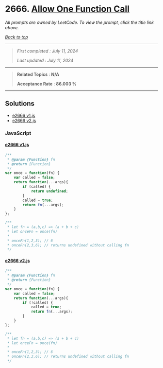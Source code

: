 # 2666. [Allow One Function Call](<https://leetcode.com/problems/allow-one-function-call>)

*All prompts are owned by LeetCode. To view the prompt, click the title link above.*

*[Back to top](<../README.md>)*

------

> *First completed : July 11, 2024*
>
> *Last updated : July 11, 2024*

------

> **Related Topics** : **N/A**
>
> **Acceptance Rate** : **86.003 %**

------

## Solutions

- [e2666 v1.js](<../my-submissions/e2666 v1.js>)
- [e2666 v2.js](<../my-submissions/e2666 v2.js>)
### JavaScript
#### [e2666 v1.js](<../my-submissions/e2666 v1.js>)
```JavaScript
/**
 * @param {Function} fn
 * @return {Function}
 */
var once = function(fn) {
    var called = false;
    return function(...args){
        if (called) {
            return undefined;
        }
        called = true;
        return fn(...args);
    }
};

/**
 * let fn = (a,b,c) => (a + b + c)
 * let onceFn = once(fn)
 *
 * onceFn(1,2,3); // 6
 * onceFn(2,3,6); // returns undefined without calling fn
 */

```

#### [e2666 v2.js](<../my-submissions/e2666 v2.js>)
```JavaScript
/**
 * @param {Function} fn
 * @return {Function}
 */
var once = function(fn) {
    var called = false;
    return function(...args){
        if (!called) {
            called = true;
            return fn(...args);
        }
    }
};

/**
 * let fn = (a,b,c) => (a + b + c)
 * let onceFn = once(fn)
 *
 * onceFn(1,2,3); // 6
 * onceFn(2,3,6); // returns undefined without calling fn
 */

```

